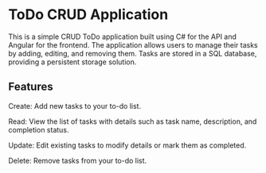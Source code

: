 # ToDo CRUD Application

This is a simple CRUD ToDo application built using C# for the API and Angular for the frontend. The application allows users to manage their tasks by adding, editing, and removing them. Tasks are stored in a SQL database, providing a persistent storage solution.

## Features

Create: Add new tasks to your to-do list.

Read: View the list of tasks with details such as task name, description, and completion status.

Update: Edit existing tasks to modify details or mark them as completed.

Delete: Remove tasks from your to-do list.
